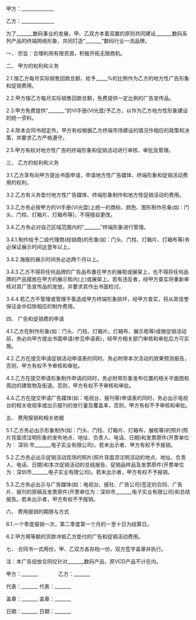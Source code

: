
 


甲方：______________


乙方：______________


为了_______数码事业的发展，甲、乙双方本着双赢的原则共同建设_______数码系列产品的终端网络形象，共同打造“_______”数码行业一流品牌。


一、 宗旨：合理利用有限资源，积极开拓无限商机。


二、 甲方的权利和义务


2.1.按乙方每月实际销售回款总额，给予_____%的比例作为乙方的地方性广告形象和促销费用。


2.2.甲方按乙方每月实际销售回款总额，免费提供一定比例的广告宣传品。


2.3.甲方免费提供“_______”的VI手册(VI光盘)予乙方，以作为乙方地方性形象建设的统一资料。


2.4.除本合同书规定外，甲方有权根据乙方终端市场建设的情况作相应的政策和决策，并要求乙方严格遵守。


2.5.甲方有权对地方性广告的终端形象和促销活动进行审核、审批及管理。


三、 乙方的权利和义务


3.1.乙方享有向甲方提出书面申请，申请地方性广告媒体、终端形象和促销活动费用的权利。


3.2.乙方有义务垫付地方性广告媒体、终端形象制作和地方性促销活动的费用。


3.3.乙方务必按甲方的VI手册(VI光盘)上统一的商标、颜色、图形制作形象(如：门头、门柱、灯箱片、灯箱布等)，不得擅自更改。


3.4.乙方务必对自己区域范围内的“_______”终端形象进行管理。


3.4.1.制作给予二级代理商(经销商)的形象(如：门头、门柱、灯箱片、灯箱布等)务必保证展示时间达壹年以上。


3.4.2.海报的展示时间务必达两个月以上。


3.4.3.乙方不得将任何品牌的广告品布置在甲方的展柜或展架上，也不得将任何品牌的产品摆放在甲方的展示柜内(上)或展架上。若有违反者，经甲方查实将重新审核对其广告宣传品的发放，并要求其作出书面检讨。


3.4.4.若乙方不管理或管理不善造成甲方终端形象损坏，经甲方查实，将从其信誉保证金中扣除相应的制作费用。


四、 广告和促销费的申请


4.1.乙方在制作形象(如：门头、门柱、灯箱片、灯箱布、展示柜等)或做促销活动前，务必向甲方提出书面申请(参见申请表)，经甲方相关部门审核和审批后方可实施。


4.2.乙方在提交申请促销活动申请表的同时，务必附带本次活动的效果预测报告，否则，甲方有权不予审核和审批。


4.3.乙方在提交申请形象制作申请的同时，务必附带形象发布位置的相关平面图和周边的建筑物及街道。否则，甲方有权不予审核和审批。


4.4.乙方在提交申请广告媒体(如：电视台、报刊等)申请表的同时，务必出示电视台的相关收视率或出示报刊的发行量及覆盖率，否则，甲方有权不予审核和审批。


五、 费用报销和相关依据


5.1.乙方务必出示形象制作(如：门头、门柱、灯箱片、灯箱布，展柜等)的照片(照片背面须注明形象的发布地点、地址、负责人、电话、日期)和发票原件(开票单位为：
深圳
市_______电子实业有限公司)。若未出示者，甲方有权不予报销。


5.2.乙方务必出示促销活动现场的照片(照片背面须注明活动的地点、地址、负责人、电话、日期)和本次促销活动的总结报告、促销品样品及发票原件(开票单位为：深圳市_______电子实业有限公司)。若未出示者，甲方有权不予报销。


5.3.乙方务必出示与广告媒体(如：电视台、报社、广告公司)签定的合同、广告片、报刊的原稿及发票原件(开票单位为：深圳市_______电子实业有限公司)和总结报告。若未出示者，甲方有权不予报销。


六、 费用报销的期限与方式


6.1.一个季度报销一次，第二季度第一个月的一至十日为结算日。


6.2.甲方用等额的货款冲抵乙方垫付的广告和促销活动费用。


七、 合同书一式两份，甲、乙双方各存档一份，双方签字盖章并执行。


注：本广告投放合同仅针对_______数码产品，原VCD产品不计在内。


甲方：_______　　　　乙方：_______


代表：_______ 代表：_______


盖章：_______ 盖章：_______


日期：_______ 日期：_______




 


 

 
 
 
 
 
  


  
 

  


  


  
 
 
 
 

